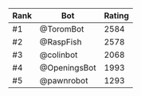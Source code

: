 Rank|Bot|Rating
---|---|---
#1|@ToromBot|2584
#2|@RaspFish|2578
#3|@colinbot|2068
#4|@OpeningsBot|1993
#5|@pawnrobot|1293
